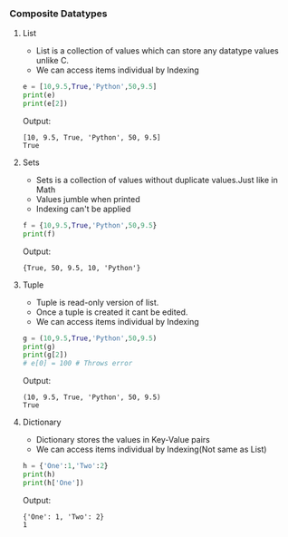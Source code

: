 ### Composite Datatypes

1. List
    - List is a collection of values which can store any datatype values unlike C.
    - We can access items individual by Indexing
    ```py
    e = [10,9.5,True,'Python',50,9.5]
    print(e)
    print(e[2])
    ```
    Output:
    ```
    [10, 9.5, True, 'Python', 50, 9.5]
    True
    ```

2. Sets
    - Sets is a collection of values without duplicate values.Just like in Math
    - Values jumble when printed
    - Indexing can't be applied
    ```py
    f = {10,9.5,True,'Python',50,9.5}
    print(f)
    ```
    Output:
    ```
    {True, 50, 9.5, 10, 'Python'}
    ```

3. Tuple
    - Tuple is read-only version of list.
    - Once a tuple is created it cant be edited.
    - We can access items individual by Indexing
    ```py
    g = (10,9.5,True,'Python',50,9.5)
    print(g)
    print(g[2])
    # e[0] = 100 # Throws error
    ```
    Output:
    ```
    (10, 9.5, True, 'Python', 50, 9.5)
    True
    ```

4. Dictionary
    - Dictionary stores the values in Key-Value pairs
    - We can access items individual by Indexing(Not same as List)
    ```py
    h = {'One':1,'Two':2}
    print(h)
    print(h['One'])
    ```
    Output:
    ```
    {'One': 1, 'Two': 2}
    1
    ```
